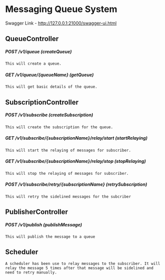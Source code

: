 # Messaging Queue System

Swagger Link - http://127.0.0.1:21000/swagger-ui.html

## QueueController

##### POST /v1/queue (createQueue)
```
This will create a queue.
```
##### GET /v1/queue/{queueName} (getQueue)
```
This will get basic details of the queue.
```
## SubscriptionController

##### POST /v1/subscribe (createSubscription)
```
This will create the subscription for the queue.
```
##### GET /v1/subscribe/{subscriptionName}/relay/start (startRelaying)
```
This will start the relaying of messages for subscriber.
```
##### GET /v1/subscribe/{subscriptionName}/relay/stop (stopRelaying)
```
This will stop the relaying of messages for subscriber.
```
##### POST /v1/subscribe/retry/{subscriptionName} (retrySubscription)
```
This will retry the sidelined messages for the subcriber
```
## PublisherController

##### POST /v1/publish (publishMessage)
```
This will publish the message to a queue
```

## Scheduler
```
A scheduler has been use to relay messages to the subscriber. It will relay the message 5 times after that message will be sidelined and need to retry manually.
```

